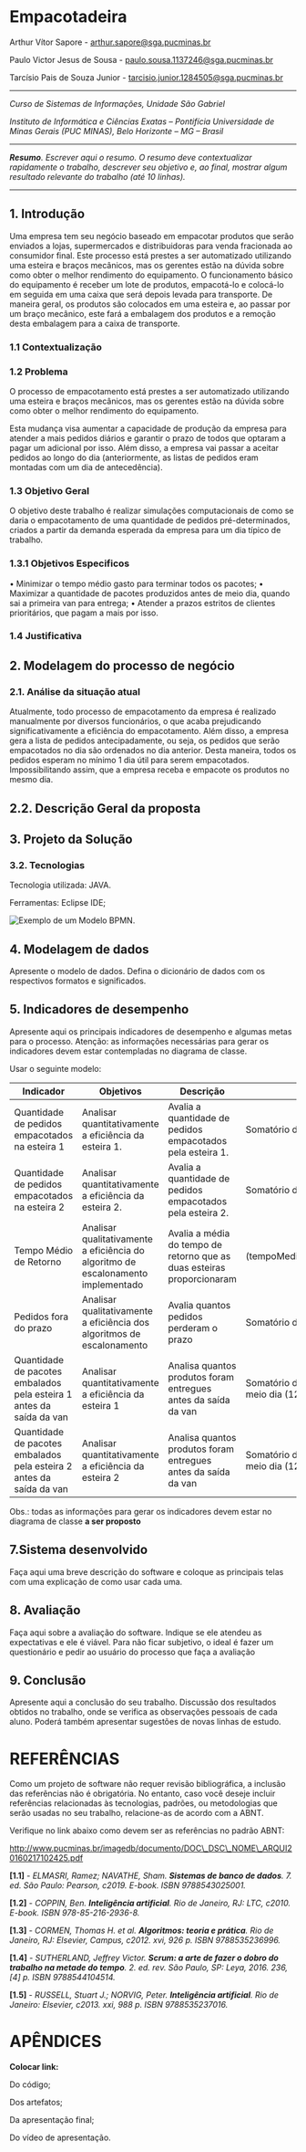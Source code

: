 # Empacotadeira



Arthur Vítor Sapore - arthur.sapore@sga.pucminas.br

Paulo Victor Jesus de Sousa - paulo.sousa.1137246@sga.pucminas.br

Tarcísio Pais de Souza Junior - tarcisio.junior.1284505@sga.pucminas.br

---

_Curso de Sistemas de Informações, Unidade São Gabriel_

_Instituto de Informática e Ciências Exatas – Pontifícia Universidade de Minas Gerais (PUC MINAS), Belo Horizonte – MG – Brasil_

---

_**Resumo**. Escrever aqui o resumo. O resumo deve contextualizar rapidamente o trabalho, descrever seu objetivo e, ao final, 
mostrar algum resultado relevante do trabalho (até 10 linhas)._

---


## 1. Introdução
 Uma empresa tem seu negócio baseado em empacotar produtos que serão enviados a lojas, supermercados e distribuidoras para venda fracionada ao consumidor final. Este processo está prestes a ser automatizado utilizando uma esteira e braços mecânicos, mas os gerentes estão na dúvida sobre como obter o melhor rendimento do equipamento.
 O funcionamento básico do equipamento é receber um lote de produtos, empacotá-lo e colocá-lo em  seguida em uma caixa que será depois levada para transporte. De maneira geral, os produtos são colocados em uma esteira e, ao passar por um braço mecânico, este fará a embalagem dos produtos e a remoção desta embalagem para a caixa de transporte.



### 1.1 Contextualização
	


### 1.2 Problema
 O processo de empacotamento está prestes a ser automatizado utilizando uma esteira e braços mecânicos, mas os gerentes estão na dúvida sobre como obter o melhor rendimento do equipamento.
 
 Esta mudança visa aumentar a capacidade de produção da empresa para atender a mais pedidos diários e garantir o prazo de todos que optaram a pagar um adicional por isso. Além disso, a empresa vai passar a aceitar pedidos ao longo do dia (anteriormente, as listas de pedidos eram montadas com um dia de antecedência).


### 1.3 Objetivo Geral
 O objetivo deste trabalho é realizar simulações computacionais de como se daria o empacotamento de uma quantidade de pedidos pré-determinados, criados a partir da demanda esperada da empresa para um dia típico de trabalho. 

### 1.3.1 Objetivos Especificos
 • Minimizar o tempo médio gasto para terminar todos os pacotes;
 • Maximizar a quantidade de pacotes produzidos antes de meio dia, quando sai a primeira van para entrega;
 • Atender a prazos estritos de clientes prioritários, que pagam a mais por isso.

### 1.4 Justificativa



## 2. Modelagem do processo de negócio
### 2.1. Análise da situação atual

Atualmente, todo processo de empacotamento da empresa é realizado manualmente por diversos funcionários, o que acaba prejudicando significativamente a eficiência do empacotamento. Além disso, a empresa gera a lista de pedidos antecipadamente, ou seja, os pedidos que serão empacotados no dia são ordenados no dia anterior. 
Desta maneira, todos os pedidos esperam no mínimo 1 dia útil para serem empacotados. Impossibilitando assim, que a empresa receba e empacote os produtos no mesmo dia.


## 2.2. Descrição Geral da proposta



## 3. Projeto da Solução
### 3.2. Tecnologias

Tecnologia utilizada: JAVA.

Ferramentas: Eclipse IDE;

![Exemplo de um Modelo BPMN](imagens/arthurvitorsapore_81994_3197335_Tecnologias.jpg "Tecnologias utilizada").


## 4. Modelagem de dados

Apresente o modelo de dados. Defina o dicionário de dados com os respectivos formatos e significados.



## 5. Indicadores de desempenho

Apresente aqui os principais indicadores de desempenho e algumas metas para o processo. Atenção: as informações necessárias para gerar os indicadores devem estar contempladas no diagrama de classe. 

Usar o seguinte modelo:

| **Indicador** | **Objetivos** | **Descrição** | **Cálculo** | **Fonte dados** | **Perspectiva** |
| --- | --- | --- | --- | --- | --- |
| Quantidade de pedidos empacotados na esteira 1 | Analisar quantitativamente a eficiência da esteira 1. | Avalia a quantidade de pedidos empacotados pela esteira 1. | Somatório de pacotes produzidos | Classe Esteira| Maior possível |
| Quantidade de pedidos empacotados na esteira 2| Analisar quantitativamente a eficiência da esteira 2. | Avalia a quantidade de pedidos empacotados pela esteira 2. | Somatório de pacotes produzidos | Classe Esteira| Maior possível |
| Tempo Médio de Retorno | Analisar qualitativamente a eficiência do algoritmo de escalonamento implementado | Avalia a média do tempo de retorno que as duas esteiras proporcionaram | (tempoMedioEsteira1+tempoMedioEsteria2)/2; | Algoritmo de escalonamento| Menor possível |
| Pedidos fora do prazo | Analisar qualitativamente a eficiência dos algoritmos de escalonamento | Avalia quantos pedidos perderam o prazo | Somatório de pedidos que perderam o prazo | Somatório de pedidos que perderam o prazo | Classe Esteira| Menor possível |
| Quantidade de pacotes embalados pela esteira 1 antes da saída da van | Analisar quantitativamente a eficiência da esteira 1 | Analisa quantos produtos foram entregues antes da saída da van | Somatório de pacotes embalados antes do meio dia (12:00) | Classe Esteira. | Maior possível |
| Quantidade de pacotes embalados pela esteira 2 antes da saída da van | Analisar quantitativamente a eficiência da esteira 2 | Analisa quantos produtos foram entregues antes da saída da van | Somatório de pacotes embalados antes do meio dia (12:00) | Classe Esteira. | Maior possível |



Obs.: todas as informações para gerar os indicadores devem estar no diagrama de classe **a ser proposto**

## 7.Sistema desenvolvido

Faça aqui uma breve descrição do software e coloque as principais telas com uma explicação de como usar cada uma.

## 8. Avaliação

Faça aqui sobre a avaliação do software. Indique se ele atendeu as expectativas e ele é viável. Para não ficar subjetivo, o ideal é fazer um questionário e pedir ao usuário do processo que faça a avaliação

## 9. Conclusão

Apresente aqui a conclusão do seu trabalho. Discussão dos resultados obtidos no trabalho, onde se verifica as observações pessoais de cada aluno. Poderá também apresentar sugestões de novas linhas de estudo.

# REFERÊNCIAS

Como um projeto de software não requer revisão bibliográfica, a inclusão das referências não é obrigatória. No entanto, caso você deseje incluir referências relacionadas às tecnologias, padrões, ou metodologias que serão usadas no seu trabalho, relacione-as de acordo com a ABNT.

Verifique no link abaixo como devem ser as referências no padrão ABNT:

http://www.pucminas.br/imagedb/documento/DOC\_DSC\_NOME\_ARQUI20160217102425.pdf


**[1.1]** - _ELMASRI, Ramez; NAVATHE, Sham. **Sistemas de banco de dados**. 7. ed. São Paulo: Pearson, c2019. E-book. ISBN 9788543025001._

**[1.2]** - _COPPIN, Ben. **Inteligência artificial**. Rio de Janeiro, RJ: LTC, c2010. E-book. ISBN 978-85-216-2936-8._

**[1.3]** - _CORMEN, Thomas H. et al. **Algoritmos: teoria e prática**. Rio de Janeiro, RJ: Elsevier, Campus, c2012. xvi, 926 p. ISBN 9788535236996._

**[1.4]** - _SUTHERLAND, Jeffrey Victor. **Scrum: a arte de fazer o dobro do trabalho na metade do tempo**. 2. ed. rev. São Paulo, SP: Leya, 2016. 236, [4] p. ISBN 9788544104514._

**[1.5]** - _RUSSELL, Stuart J.; NORVIG, Peter. **Inteligência artificial**. Rio de Janeiro: Elsevier, c2013. xxi, 988 p. ISBN 9788535237016._



# APÊNDICES

**Colocar link:**

Do código;

Dos artefatos;

Da apresentação final;

Do vídeo de apresentação.




